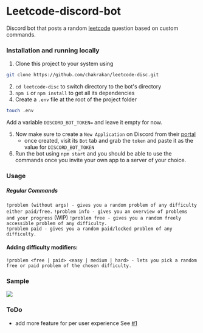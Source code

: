 # Leetcode-discord-bot
Discord bot that posts a random [leetcode](https://leetcode.com/) question based on custom commands.

### Installation and running locally

1. Clone this project to your system using 
```bash
git clone https://github.com/chakrakan/leetcode-disc.git
```

2. `cd leetcode-disc` to switch directory to the bot's directory
3. `npm i` or `npm install` to get all its dependencies
4. Create a `.env` file at the root of the project folder
```bash
touch .env
```
Add a variable `DISCORD_BOT_TOKEN=` and leave it empty for now.  

5. Now make sure to create a `New Application` on Discord from their [portal](https://discord.com/developers/applications/)
    - once created, visit its `Bot` tab and grab the `token` and paste it as the value for `DISCORD_BOT_TOKEN`
6. Run the bot using `npm start` and you should be able to use the commands once you invite your own app to a server of your choice.


### Usage

##### Regular Commands

`!problem (without args) - gives you a random problem of any difficulty either paid/free.` 
`!problem info - gives you an overview of problems and your progress` (WIP)
`!problem free - gives you a random freely accessible problem of any difficulty.`  
`!problem paid - gives you a random paid/locked problem of any difficulty.`  

#### Adding difficulty modifiers:

`!problem <free | paid> <easy | medium | hard> - lets you pick a random free or paid problem of the chosen difficulty.`

### Sample

![](https://github.com/chakrakan/leetcode-disc/blob/master/demo/demo.gif)


### ToDo

- add more feature for per user experience See [#1](https://github.com/chakrakan/leetcode-disc/issues/1#issue-656379593) 
